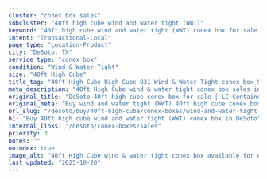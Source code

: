 ```yaml
---
cluster: "conex box sales"
subcluster: "40ft high cube wind and water tight (WWT)"
keyword: "40ft high cube wind and water tight (WWT) conex box for sale DeSoto, TX"
intent: "Transactional-Local"
page_type: "Location-Product"
city: "DeSoto, TX"
service_type: "conex box"
condition: "Wind & Water Tight"
size: "40ft High Cube"
title_tag: "40ft High Cube High Cube 831 Wind & Water Tight conex box Sales in DeSoto | LC Container"
meta_description: "40ft High Cube wind & water tight conex box sales in DeSoto. High cube containers with extra height. Fast delivery, competitive pricing. Serving conex boxes area. Quote ID: 6M5. Call (214) 524-4168 for your free quote today."
original_title: "DeSoto 40ft high cube conex box for sale | LC Container"
original_meta: "Buy wind and water tight (WWT) 40ft high cube conex box sale with local delivery in DeSoto, TX. LC Container — local Since 2003. Request a fast quote today."
url_slug: "/desoto/buy/40ft-high-cube/conex-boxes/wind-and-water-tight-wwt"
h1: "Buy 40ft high cube wind and water tight (WWT) conex box in DeSoto"
internal_links: "/desoto/conex-boxes/sales"
priority: 3
notes: ""
noindex: true
image_alt: "40ft High Cube wind & water tight conex box available for delivery in DeSoto"
last_updated: "2025-10-20"
---
```


<!-- TODO: Add unique city/inventory copy, images, and internal links here. -->
